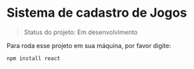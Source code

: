 # Sistema de cadastro de Jogos

> Status do projeto: Em desenvolvimento

Para roda esse projeto em sua máquina, por favor digite: 

```
npm install react
```
